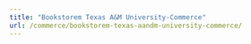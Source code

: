 ```yaml
---
title: "Bookstorem Texas A&M University-Commerce"
url: /commerce/bookstorem-texas-aandm-university-commerce/
---
```


